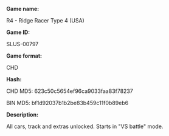 **Game name:**

R4 - Ridge Racer Type 4 (USA)

**Game ID:**

SLUS-00797

**Game format:**

CHD

**Hash:**

CHD MD5: 623c50c5654ef96ca9033faa83f78237

BIN MD5: bf1d92037b1b2be83b459c11f0b89eb6

**Description:**

All cars, track and extras unlocked. Starts in "VS battle" mode.